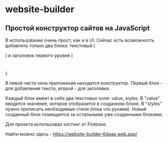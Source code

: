 # website-builder

## Простой конструктор сайтов на JavaScript

В использовании очень прост, как и в UI. Сейчас есть возможность добавлять только два блока: текстовый (<p></p>) и заголовок первого уровня (<h1></h1>).

В левой части окна приложения находится конструктор. Первый блок - для добавления текста, второй - для заголовка. 

Каждый блок имеет в себе два текстовых поля: value, styles. В "value" вводится значение, которое отобразится в созданном блоке. В "styles" нужно прописать необходимые стили (пока что руками). Новый созданный блок помещается за остальными уже созданными блоками.

Для проекта использовал хостинг от Firebase.

Найти можно здесь - https://website-builder-6deae.web.app/
